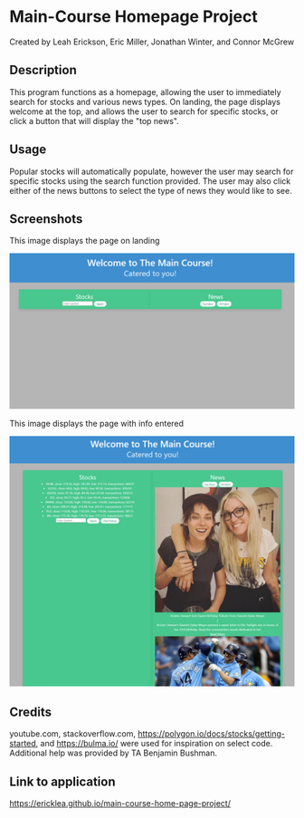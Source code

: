 # Main-Course Homepage Project

Created by Leah Erickson, Eric Miller, Jonathan Winter, and Connor McGrew

## Description

This program functions as a homepage, allowing the user to immediately search for stocks and various news types. On landing, the page displays welcome at the top, and allows the user to search for specific stocks, or click a button that will display the "top news".

## Usage

Popular stocks will automatically populate, however the user may search for specific stocks using the search function provided. The user may also click either of the news buttons to select the type of news they would like to see.

## Screenshots

This image displays the page on landing

![Image of the page on landing](./images/Project1_landing.png)

This image displays the page with info entered

![Image of the page displaying api functions](./images/Project1_pop.png)

## Credits

youtube.com, stackoverflow.com, https://polygon.io/docs/stocks/getting-started, and https://bulma.io/ were used for inspiration on select code. Additional help was provided by TA Benjamin Bushman.

## Link to application

https://ericklea.github.io/main-course-home-page-project/